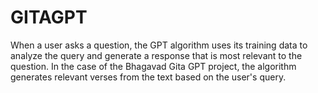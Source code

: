 # GITAGPT
When a user asks a question, the GPT algorithm uses its training data to analyze the query and generate a response that is most relevant to the question. In the case of the Bhagavad Gita GPT project, the algorithm generates relevant verses from the text based on the user's query.
